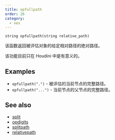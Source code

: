```yaml
---
title: opfullpath
order: 26
category:
  - vex
---
```


`string opfullpath(string relative_path)`

该函数返回被评估对象的给定相对路径的绝对路径。

该功能目前只在 Houdini 中是有意义的。

## Examples



- `opfullpath(".")` - 被评估的当前节点的完整路径。
- `opfullpath("...")` - 当前节点的父节点的完整路径。

## See also

- [split](split.html)
- [opdigits](opdigits.html)
- [splitpath](splitpath.html)
- [relativepath](relativepath.html)

